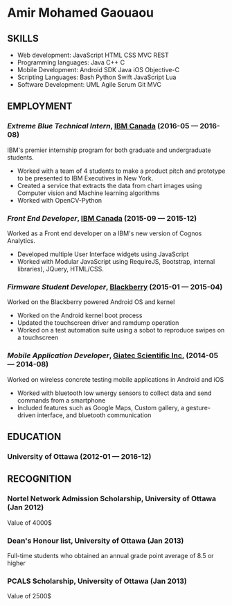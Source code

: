 Amir Mohamed Gaouaou
============






## SKILLS

  - Web development: JavaScript HTML CSS MVC REST 
  - Programming languages: Java C++ C 
  - Mobile Development: Android SDK Java iOS Objective-C 
  - Scripting Languages: Bash Python Swift JavaScript Lua 
  - Software Development: UML Agile Scrum Git MVC 

## EMPLOYMENT

### *Extreme Blue Technical Intern*, [IBM Canada](http://www-01.ibm.com/employment/us/extremeblue/) (2016-05 — 2016-08)

IBM's premier internship program for both graduate and undergraduate students.
  - Worked with a team of 4 students to make a product pitch and prototype to be presented to IBM Executives in New York.
  - Created a service that extracts the data from chart images using Computer vision and Machine learning algorithms
  - Worked with OpenCV-Python

### *Front End Developer*, [IBM Canada](http://www-03.ibm.com/software/products/en/cognos-analytics) (2015-09 — 2015-12)

Worked as a Front end developer on a IBM's new version of Cognos Analytics.
  - Developed multiple User Interface widgets using JavaScript
  - Worked with Modular JavaScript using RequireJS, Bootstrap, internal libraries), JQuery, HTML/CSS.

### *Firmware Student Developer*, [Blackberry](http://us.blackberry.com/home.html) (2015-01 — 2015-04)

Worked on the Blackberry powered Android OS and kernel
  - Worked on the Android kernel boot process
  - Updated the touchscreen driver and ramdump operation
  - Worked on a test automation suite using a sobot to reproduce swipes on a touchscreen

### *Mobile Application Developer*, [Giatec Scientific Inc.](http://www.giatecscientific.com/) (2014-05 — 2014-08)

Worked on wireless concrete testing mobile applications in Android and iOS
  - Worked with bluetooth low wnergy sensors to collect data and send commands from a smartphone
  - Included features such as Google Maps, Custom gallery, a gesture-driven interface, and bluetooth communication




## EDUCATION

### University of Ottawa (2012-01 — 2016-12)









## RECOGNITION

### Nortel Network Admission Scholarship, University of Ottawa (Jan 2012)
Value of 4000$

### Dean's Honour list, University of Ottawa (Jan 2013)
Full-time students who obtained an annual grade point average of 8.5 or higher

### PCALS Scholarship, University of Ottawa (Jan 2013)
Value of 2500$




